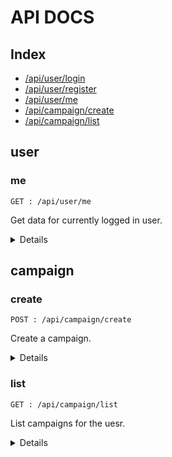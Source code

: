# API DOCS

## Index

- [ /api/user/login ](#login)
- [ /api/user/register ](#register)
- [ /api/user/me ](#me)
- [ /api/campaign/create](#create)
- [ /api/campaign/list](#list)

## user

### me

```
GET : /api/user/me
```

Get data for currently logged in user.

<details>

#### Query Parameters

(none)

#### Response Codes

| Code | Meaning                   | Data    |
| ---- | ------------------------- | ------- |
| 200  | Responding with user info | user    |
| 401  | Unauthenticated           | message |
| 405  | Method not supported      | message |

</details>

## campaign

### create

```
POST : /api/campaign/create
```

Create a campaign.

<details>

#### Body Parameters (json)

| Parameter           | Type                           | Description                    | Default |
| ------------------- | ------------------------------ | ------------------------------ | ------- |
| name                | string                         | campaign name                  | -       |
| description         | string                         | campaign description           | -       |
| image               | string                         | campaign image                 | -       |
| product_description | string                         | product description            | -       |
| product_media       | comma seperated list of string | product media (photo or video) | ''      |
| campaign_type       | NORMAL or PAID or BARTER       | campaign payment type          | NORMAL  |
| nsfw                | boolean                        | is campaign nsfw               | false   |

#### Response Codes

| Code | Meaning                                       | Data              |
| ---- | --------------------------------------------- | ----------------- |
| 201  | Campaign created successfully                 | message, campaign |
| 400  | Something went wrong (probably existing user) | message, error?   |
| 405  | Method not supported                          | message           |

</details>

### list

```
GET : /api/campaign/list
```

List campaigns for the uesr.

<details>

#### Query Parameters

(none)

#### Response Codes

| Code | Meaning                           | Data      |
| ---- | --------------------------------- | --------- |
| 200  | Responding with list of campaigns | campaigns |
| 405  | Method not supported              | message   |

</details>
